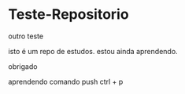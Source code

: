 # Teste-Repositorio
 outro teste


 isto é um repo de estudos.
 estou ainda aprendendo.

 obrigado
 
 aprendendo comando push ctrl + p